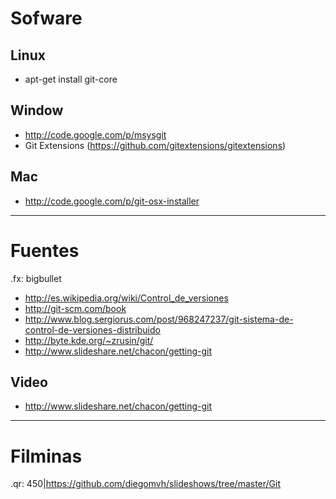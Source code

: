 Sofware
=======

Linux
-----

* apt-get install git-core

Window
------

* http://code.google.com/p/msysgit
* Git Extensions (https://github.com/gitextensions/gitextensions)

Mac
---

* http://code.google.com/p/git-osx-installer

---

Fuentes
=======

.fx: bigbullet

* http://es.wikipedia.org/wiki/Control_de_versiones
* http://git-scm.com/book
* http://www.blog.sergiorus.com/post/968247237/git-sistema-de-control-de-versiones-distribuido
* http://byte.kde.org/~zrusin/git/
* http://www.slideshare.net/chacon/getting-git

Video
-----

* http://www.slideshare.net/chacon/getting-git

---

Filminas
========

.qr: 450|https://github.com/diegomvh/slideshows/tree/master/Git